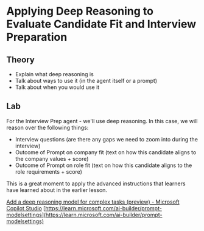 # Applying Deep Reasoning to Evaluate Candidate Fit and Interview Preparation

## Theory

- Explain what deep reasoning is
- Talk about ways to use it (in the agent itself or a prompt)
- Talk about when you would use it

## Lab

For the Interview Prep agent - we'll use deep reasoning. In this case, we will reason over the following things:

- Interview questions (are there any gaps we need to zoom into during the interview)
- Outcome of Prompt on company fit (text on how this candidate aligns to the company values + score)
- Outcome of Prompt on role fit (text on how this candidate aligns to the role requirements + score)

This is a great moment to apply the advanced instructions that learners have learned about in the earlier lesson.

[Add a deep reasoning model for complex tasks (preview) - Microsoft Copilot Studio](https://learn.microsoft.com/microsoft-copilot-studio/authoring-reasoning-models)
[https://learn.microsoft.com/ai-builder/prompt-modelsettings](https://learn.microsoft.com/ai-builder/prompt-modelsettings)
